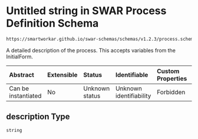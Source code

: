 # Untitled string in SWAR Process Definition Schema

```txt
https://smartworkar.github.io/swar-schemas/schemas/v1.2.3/process.schema.json#/properties/description
```

A detailed description of the process. This accepts variables from the InitialForm.

| Abstract            | Extensible | Status         | Identifiable            | Custom Properties | Additional Properties | Access Restrictions | Defined In                                                                 |
| :------------------ | :--------- | :------------- | :---------------------- | :---------------- | :-------------------- | :------------------ | :------------------------------------------------------------------------- |
| Can be instantiated | No         | Unknown status | Unknown identifiability | Forbidden         | Allowed               | none                | [process.schema.json\*](../out/process.schema.json "open original schema") |

## description Type

`string`
